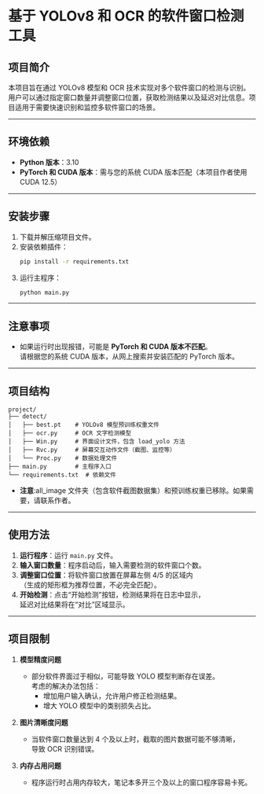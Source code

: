# 基于 YOLOv8 和 OCR 的软件窗口检测工具

## 项目简介
本项目旨在通过 YOLOv8 模型和 OCR 技术实现对多个软件窗口的检测与识别。用户可以通过指定窗口数量并调整窗口位置，获取检测结果以及延迟对比信息。项目适用于需要快速识别和监控多软件窗口的场景。

---

## 环境依赖
- **Python 版本**：3.10
- **PyTorch 和 CUDA 版本**：需与您的系统 CUDA 版本匹配（本项目作者使用 CUDA 12.5）

---

## 安装步骤
1. 下载并解压缩项目文件。
2. 安装依赖插件：
   ```bash
   pip install -r requirements.txt
3. 运行主程序：
   ```bash
   python main.py

---

## 注意事项
- 如果运行时出现报错，可能是 **PyTorch 和 CUDA 版本不匹配**。  
  请根据您的系统 CUDA 版本，从网上搜索并安装匹配的 PyTorch 版本。

---

## 项目结构
    project/
    ├── detect/
    │   ├── best.pt    # YOLOv8 模型预训练权重文件
    │   ├── ocr.py     # OCR 文字检测模型
    │   ├── Win.py     # 界面设计文件，包含 load_yolo 方法
    │   ├── Rvc.py     # 屏幕交互动作文件（截图、监控等）
    │   └── Proc.py    # 数据处理文件
    ├── main.py        # 主程序入口
    └── requirements.txt  # 依赖文件


- **注意**:all_image 文件夹（包含软件截图数据集）和预训练权重已移除。如果需要，请联系作者。

---


## 使用方法
1. **运行程序**：运行 `main.py` 文件。
2. **输入窗口数量**：程序启动后，输入需要检测的软件窗口个数。
3. **调整窗口位置**：将软件窗口放置在屏幕左侧 4/5 的区域内  
   （生成的矩形框为推荐位置，不必完全匹配）。
4. **开始检测**：点击“开始检测”按钮，检测结果将在日志中显示，  
   延迟对比结果将在“对比”区域显示。

---

## 项目限制
1. **模型精度问题**  
   - 部分软件界面过于相似，可能导致 YOLO 模型判断存在误差。  
     考虑的解决办法包括：  
     - 增加用户输入确认，允许用户修正检测结果。  
     - 增大 YOLO 模型中的类别损失占比。

2. **图片清晰度问题**  
   - 当软件窗口数量达到 4 个及以上时，截取的图片数据可能不够清晰，  
     导致 OCR 识别错误。

3. **内存占用问题**  
   - 程序运行时占用内存较大，笔记本多开三个及以上的窗口程序容易卡死。
